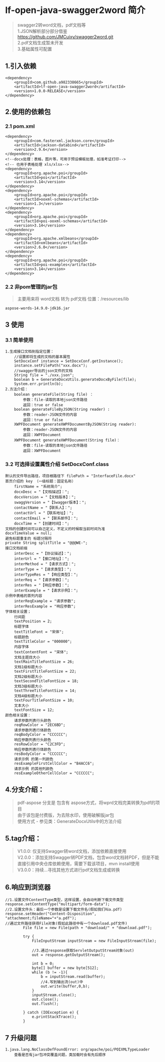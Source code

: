 # lf-open-java-swagger2word 简介
>swagger2转word文档，pdf文档等  
> 1.JSON解析部分部分借鉴 https://github.com/JMCuixy/swagger2word.git  
> 2.pdf文档生成暂未开发  
> 3.基础属性可配置  


## 1.引入依赖

    <dependency>
        <groupId>com.github.a982338665</groupId>
        <artifactId>lf-open-java-swagger2word</artifactId>
        <version>1.0.0-RELEASE</version>
    </dependency>
    
## 2.使用的依赖包
### 2.1 pom.xml

    <dependency>
        <groupId>com.fasterxml.jackson.core</groupId>
        <artifactId>jackson-databind</artifactId>
        <version>2.9.6</version>
    </dependency>
    <!--docx处理：表格，图片等，可用于预设模板处理，如准考证打印-->
    <!-- 也用于表格处理 xls/xlsx-->
    <dependency>
        <groupId>org.apache.poi</groupId>
        <artifactId>poi</artifactId>
        <version>3.14</version>
    </dependency>
    <dependency>
        <groupId>org.apache.poi</groupId>
        <artifactId>ooxml-schemas</artifactId>
        <version>1.3</version>
    </dependency>
    <dependency>
        <groupId>org.apache.poi</groupId>
        <artifactId>poi-ooxml-schemas</artifactId>
        <version>3.14</version>
    </dependency>
    <dependency>
        <groupId>org.apache.xmlbeans</groupId>
        <artifactId>xmlbeans</artifactId>
        <version>2.6.0</version>
    </dependency>
    <dependency>
        <groupId>org.apache.poi</groupId>
        <artifactId>poi-examples</artifactId>
        <version>3.14</version>
    </dependency>

### 2.2 非pom管理的jar包
> 主要用来将 word文档 转为 pdf文档
> 位置：/resources/lib

    aspose-words-14.9.0-jdk16.jar

## 3 使用
### 3.1 简单使用
    
    1.生成接口文档到指定位置：
        //设置即将生成的文档的基本属性
        SetDocxConf instance = SetDocxConf.getInstance();
        instance.setFilePath("xxx.docx");
        //swagger导出的json文件的文档
        String file = "./xxx.json";
        boolean b = GenerateDocxUtils.generateDocxByFile(file);
        System.err.println(b);
    2.方法介绍：
        boolean generateFile(String file) ：
            参数：file-读取的本地json文件路径
            返回：true or false
        boolean generateFileByJSON(String reader) :
            参数：reader-JSON文件的内容
            返回：true or false
        XWPFDocument generateXWPFDocumentByJSON(String reader):
            参数：reader-JSON文件的内容
            返回：XWPFDocument
        XWPFDocument generateXWPFDocument(String file)：
            参数：file-读取的本地json文件路径
            返回：XWPFDocument
    
### 3.2 可选择设置属性介绍 SetDocxConf.class
    
    默认的文件导出路径，项目根路径下 filePath = "InterfaceFile.docx"
    首页介绍的 key （一级标题：固定名称）
        firstName = "系统简介";
        docxDesc = "【文档描述】：";
        docxVersion = "【文档版本】：";
        swaggVersion = "【Swagger版本】：";
        contactName = "【联系人】：";
        contactUrl = "【联系地址】：";
        contactEmail = "【联系邮件】：";
        docxTime = "【创建时间】：";
    文档的创建时间可以自己定义，不定义的时候取当前时间为准
    docxTimeValue = null;
    避免标题重复的 标题分隔符
    private String splitTitle = "@@@WE-";
    接口文档前缀
        interDesc = "【协议描述】：";
        interUrl = "【接口地址】：";
        interMethod = "【请求方式】：";
        interType = "【请求类型】：";
        interTypeRes = "【响应类型】：";
        interReq = "【请求参数】：";
        interRes = "【响应参数】：";
        interExample = "【请求示例】：";
    示例中表格的首列内容
        interReqExample = "请求参数";
        interResExample = "响应参数";
    字体相关设置；
        行间距
        textPosition = 2;
        标题字体
        textTitleFont = "宋体";
        标题颜色
        textTitleColor = "000000";
        内容字体
        textContentFont = "宋体";
        文档主题目大小
        textMainTitleFontSize = 26;
        文档1级标题大小
        textFirstTitleFontSize = 22;
        文档2级标题大小
        textSecondTitleFontSize = 18;
        文档3级标题大小
        textThreeTitleFontSize = 14;
        文档4级标题大小
        textFourTitleFontSize = 10;
        文本大小
        textFontSize = 12;
    颜色相关设置：
        请求参数列表行头颜色
        reqRowColor = "2EC6BD";
        请求参数列表行体颜色
        reqBodyColor = "CCCCCC";
        响应参数列表行头颜色
        resRowColor = "C2C3FD";
        响应参数列表行体颜色
        resBodyColor = "CCCCCC";
        请求示例 的第一列颜色
        resExampleFirstCellColor = "B4ACC6";
        请求示例 的其他列颜色
        resExampleOtherCellColor = "CCCCCC";

## 4.分支介绍：
> pdf-aspose 分支是 包含有 aspose方式，将wprd文档完美转换为pdf的项目  
> 由于该包是付费版，为去除水印，使用破解版jar包  
> 使用方式 - 参见类：GenerateDocxUtils中的方法介绍  

    
## 5.tag介绍：
> V1.0.0: 仅支持Swagger转word文档，添加依赖直接使用  
> V2.0.0：添加支持Swagger转PDF文档，包含word文档转PDF，但是不能直接引用中央仓库依赖使用，需要下载该项目，mvn install使用  
> V3.0.0：持续...寻找其他方式进行pdf文档生成或转换  

## 6.响应到浏览器
    
    //1.设置文件ContentType类型，这样设置，会自动判断下载文件类型   
    response.setContentType("multipart/form-data");   
    //2.设置文件头：最后一个参数是设置下载文件名(假如我们叫a.pdf)   
    response.setHeader("Content-Disposition", "attachment;fileName="+"a.pdf");   
    //通过文件路径获得File对象(假如此路径中有一个download.pdf文件)   
            File file = new File(path + "download/" + "download.pdf");   
      
            try {   
                FileInputStream inputStream = new FileInputStream(file);   
      
                //3.通过response获取ServletOutputStream对象(out)   
                out = response.getOutputStream();   
      
                int b = 0;   
                byte[] buffer = new byte[512];   
                while (b != -1){   
                    b = inputStream.read(buffer);   
                    //4.写到输出流(out)中   
                    out.write(buffer,0,b);   
                }   
                inputStream.close();   
                out.close();   
                out.flush();   
      
            } catch (IOException e) {   
                e.printStackTrace();   
            }  

## 7 升级问题
    
    1.java.lang.NoClassDefFoundError: org/apache/poi/POIXMLTypeLoader
        查看是否有jar包冲突覆盖问题，类加载时会有先后顺序
